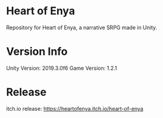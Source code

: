 # Heart of Enya
Repository for Heart of Enya, a narrative SRPG made in Unity.

# Version Info
Unity Version: 2019.3.0f6
Game Version: 1.2.1

# Release
itch.io release: https://heartofenya.itch.io/heart-of-enya
